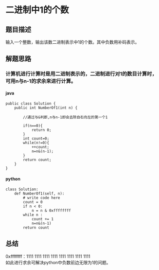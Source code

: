 # 二进制中1的个数
## 题目描述
输入一个整数，输出该数二进制表示中1的个数。其中负数用补码表示。
## 解题思路
### 计算机进行计算时是用二进制表示的，二进制进行对1的数目计算时，可用n与n-1的求余来进行计算。
#### java
```
public class Solution {
    public int NumberOf1(int n) {
        
        //通过与&判断,n与n-1即会去除自右向左的第一个1
        
        if(n==0){
            return 0;
        }
        int count=0;
        while(n!=0){
            ++count;
            n=n&(n-1);
        }
        return count;
    }
}
```

#### python
```
class Solution:
    def NumberOf1(self, n):
        # write code here
        count = 0 
        if n < 0:
            n = n & 0xffffffff
        while n :
            count += 1
            n=n&(n-1)
        return count
```
## 总结
0xffffffff：1111 1111 1111 1111 1111 1111 1111 1111  
如此进行求余可解决python中负数前边无限为1的问题。  
